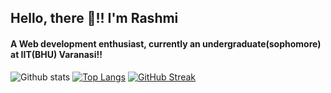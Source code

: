 ## Hello, there 👋!!  I'm Rashmi
#### A Web development enthusiast, currently an undergraduate(sophomore) at IIT(BHU) Varanasi!!

<!--
**Rashmisingh-18/Rashmisingh-18** is a ✨ _special_ ✨ repository because its `README.md` (this file) appears on your GitHub profile.

Here are some ideas to get you started:

- 🔭 I’m currently working on ...
- 🌱 I’m currently learning ...
- 👯 I’m looking to collaborate on ...
- 🤔 I’m looking for help with ...
- 💬 Ask me about ...
- 📫 How to reach me: ...
- 😄 Pronouns: ...
- ⚡ Fun fact: ...
-->
![Github stats](https://github-readme-stats.vercel.app/api?username=Rashmisingh-18)
[![Top Langs](https://github-readme-stats.vercel.app/api/top-langs/?username=Rashmisingh-18&layout=compact)](https://github.com/Rashmisingh-18/github-readme-stats)
[![GitHub Streak](https://github-readme-streak-stats.herokuapp.com/?user=Rashmisingh-18)](https://github.com/Rashmisingh-18/github-readme-stats)
